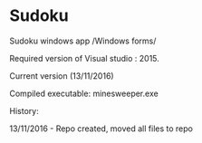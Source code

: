  # Sudoku #

Sudoku windows app /Windows forms/

Required version of Visual studio : 2015.

Current version (13/11/2016)

Compiled executable: minesweeper.exe

History:

13/11/2016 - Repo created, moved all files to repo
